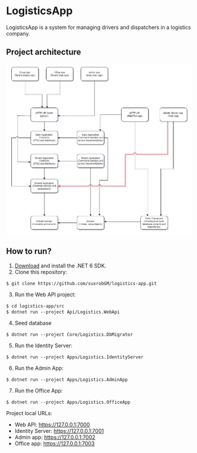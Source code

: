 # LogisticsApp
LogisticsApp is a system for managing drivers and dispatchers in a logistics company.

## Project architecture
![Project architecture diagram](./docs/project_architecture.jpg?raw=true)

## How to run?
1. [Download](https://dotnet.microsoft.com/en-us/download/dotnet/6.0) and install the .NET 6 SDK. 
2. Clone this repository:
```
$ git clone https://github.com/suxrobGM/logistics-app.git
```
3. Run the Web API project:
```
$ cd logistics-app/src
$ dotnet run --project Api/Logistics.WebApi
```

4. Seed database 
```
$ dotnet run --project Core/Logistics.DbMigrator
```

5. Run the Identity Server:
```
$ dotnet run --project Apps/Logistics.IdentityServer
```

6. Run the Admin App:
```
$ dotnet run --project Apps/Logistics.AdminApp
```

7. Run the Office App:
```
$ dotnet run --project Apps/Logistics.OfficeApp
```

Project local URLs:
- Web API: https://127.0.0.1:7000
- Identity Server: https://127.0.0.1:7001
- Admin app: https://127.0.0.1:7002
- Office app: https://127.0.0.1:7003